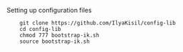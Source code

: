 Setting up configuration files
```
    git clone https://github.com/IlyaKisil/config-lib
    cd config-lib
    chmod 777 bootstrap-ik.sh
    source bootstrap-ik.sh
```
